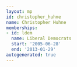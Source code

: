 ```yaml
---
layout: mp
id: christopher_huhne
name: Christopher Huhne
memberships:
- id: ldem
  name: Liberal Democrats
  start: '2005-06-28'
  end: '2013-01-29'
autogenerated: true
---
```

